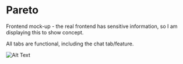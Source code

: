 # Pareto
Frontend mock-up - the real frontend has sensitive information, so I am displaying this to show concept.

All tabs are functional, including the chat tab/feature.


![Alt Text](https://github.com/zcoriarty/Penya/blob/main/Simulator%20Screen%20Recording%20-%20iPhone%2013%20-%202022-01-27%20at%2017.55.24.gif)


